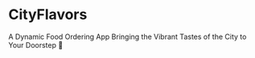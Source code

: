 # CityFlavors
A Dynamic Food Ordering App Bringing the Vibrant Tastes of the City to Your Doorstep 🍴
